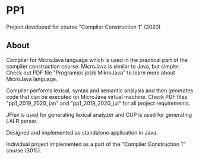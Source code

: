 # PP1

Project developed for course "Compiler Construction 1" (2020)

## About
Compiler for MicroJava language which is used in the practical part of the compiler construction course. MicroJava is similar to Java, but simpler. Check out PDF file "Programski jezik MikroJava" to learn more about MicroJava language. 

Compiler performs lexical, syntax and semantic analysis and then generates code that can be executed on MicroJava virtual machine. Check PDF files "pp1_2019_2020_jan" and "pp1_2019_2020_jul" for all project requirements.

JFlex is used for generating lexical analyzer and CUP is used for generating LALR parser. 

Designed and implemented as standalone application in Java.

Individual project implemented as a part of the "Compiler Construction 1" course (30%).
